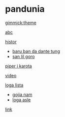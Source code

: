 # pandunia

[gimmick:theme](readable)

[abc](abc.md)

[histor]()

  * [baru ban da dante tung](baru_ge_dant.md)
  * [san lil goro](3_lil_goro.md)

[piper i karota](piper_i_karota.md)

[video](video.md)

[loga lista]()

  * [gojia nam](gok_nam.md)
  * [loga asle](loge_asle.md)

[link](link.md)

